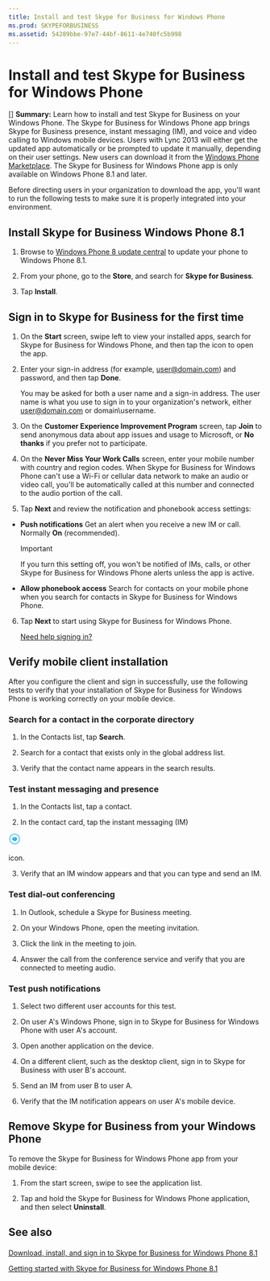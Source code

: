 ```yaml
---
title: Install and test Skype for Business for Windows Phone
ms.prod: SKYPEFORBUSINESS
ms.assetid: 54289bbe-97e7-44bf-8611-4e740fc5b998
---
```



# Install and test Skype for Business for Windows Phone
[] **Summary:** Learn how to install and test Skype for Business on your Windows Phone.
The Skype for Business for Windows Phone app brings Skype for Business presence, instant messaging (IM), and voice and video calling to Windows mobile devices. Users with Lync 2013 will either get the updated app automatically or be prompted to update it manually, depending on their user settings. New users can download it from the  [Windows Phone Marketplace](https://go.microsoft.com/fwlink/p/?linkid=231901). The Skype for Business for Windows Phone app is only available on Windows Phone 8.1 and later.
  
    
    

Before directing users in your organization to download the app, you'll want to run the following tests to make sure it is properly integrated into your environment. 
## Install Skype for Business Windows Phone 8.1


1. Browse to  [Windows Phone 8 update central](https://www.windowsphone.com/en-us/how-to/wp8/update-central) to update your phone to Windows Phone 8.1.
    
  
2. From your phone, go to the **Store**, and search for **Skype for Business**.
    
  
3. Tap **Install**. 
    
  

## Sign in to Skype for Business for the first time


1. On the **Start** screen, swipe left to view your installed apps, search for Skype for Business for Windows Phone, and then tap the icon to open the app.
    
  
2. Enter your sign-in address (for example, user@domain.com) and password, and then tap **Done**.
    
     You may be asked for both a user name and a sign-in address. The user name is what you use to sign in to your organization's network, either user@domain.com or domain\\username.
    
  
3. On the **Customer Experience Improvement Program** screen, tap **Join** to send anonymous data about app issues and usage to Microsoft, or **No thanks** if you prefer not to participate.
    
  
4. On the **Never Miss Your Work Calls** screen, enter your mobile number with country and region codes. When Skype for Business for Windows Phone can't use a Wi-Fi or cellular data network to make an audio or video call, you'll be automatically called at this number and connected to the audio portion of the call.
    
  
5. Tap **Next** and review the notification and phonebook access settings:
    
  - **Push notifications** Get an alert when you receive a new IM or call. Normally **On** (recommended).
    
    > [!IMPORTANT]
      > If you turn this setting off, you won't be notified of IMs, calls, or other Skype for Business for Windows Phone alerts unless the app is active. 
  - **Allow phonebook access** Search for contacts on your mobile phone when you search for contacts in Skype for Business for Windows Phone.
    
  
6. Tap **Next** to start using Skype for Business for Windows Phone.
    
     [Need help signing in?](https://support.office.com/article/6b827683-ad55-471a-bd4b-3d4ec098bf75)
    
  

## Verify mobile client installation

After you configure the client and sign in successfully, use the following tests to verify that your installation of Skype for Business for Windows Phone is working correctly on your mobile device.
  
    
    

### Search for a contact in the corporate directory


1. In the Contacts list, tap **Search**.
    
  
2. Search for a contact that exists only in the global address list.
    
  
3. Verify that the contact name appears in the search results.
    
  

### Test instant messaging and presence


1. In the Contacts list, tap a contact.
    
  
2. In the contact card, tap the instant messaging (IM) 
  
    
    
![Icon for instant messaging in Skype for Business](images/90f8d5fa-7968-4ef7-bf5b-dddf9b893905.png)
  
    
    
icon.
    
  
3. Verify that an IM window appears and that you can type and send an IM.
    
  

### Test dial-out conferencing


1. In Outlook, schedule a Skype for Business meeting.
    
  
2. On your Windows Phone, open the meeting invitation.
    
  
3. Click the link in the meeting to join.
    
  
4. Answer the call from the conference service and verify that you are connected to meeting audio.
    
  

### Test push notifications


1. Select two different user accounts for this test. 
    
  
2. On user A's Windows Phone, sign in to Skype for Business for Windows Phone with user A's account.
    
  
3. Open another application on the device.
    
  
4. On a different client, such as the desktop client, sign in to Skype for Business with user B's account.
    
  
5. Send an IM from user B to user A.
    
  
6. Verify that the IM notification appears on user A's mobile device.
    
  

## Remove Skype for Business from your Windows Phone

To remove the Skype for Business for Windows Phone app from your mobile device: 
  
    
    

1. From the start screen, swipe to see the application list. 
    
  
2. Tap and hold the Skype for Business for Windows Phone application, and then select **Uninstall**.
    
  

## See also


#### 


  
    
    
 [Download, install, and sign in to Skype for Business for Windows Phone 8.1](52d8008e-ebf0-4b2a-afd9-f05614c8e9d7)
  
    
    
 [Getting started with Skype for Business for Windows Phone 8.1]()
